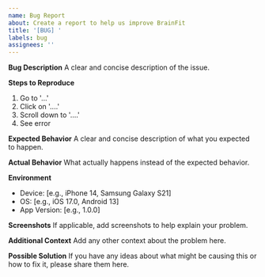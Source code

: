 ```yaml
---
name: Bug Report
about: Create a report to help us improve BrainFit
title: '[BUG] '
labels: bug
assignees: ''
---
```


**Bug Description**
A clear and concise description of the issue.

**Steps to Reproduce**
1. Go to '...'
2. Click on '....'
3. Scroll down to '....'
4. See error

**Expected Behavior**
A clear and concise description of what you expected to happen.

**Actual Behavior**
What actually happens instead of the expected behavior.

**Environment**
- Device: [e.g., iPhone 14, Samsung Galaxy S21]
- OS: [e.g., iOS 17.0, Android 13]
- App Version: [e.g., 1.0.0]

**Screenshots**
If applicable, add screenshots to help explain your problem.

**Additional Context**
Add any other context about the problem here.

**Possible Solution**
If you have any ideas about what might be causing this or how to fix it, please share them here.

